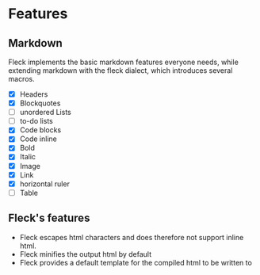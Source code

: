 # Features

## Markdown

Fleck implements the basic markdown features everyone needs, while extending markdown with the fleck dialect, which introduces several macros.

- [x] Headers
- [x] Blockquotes
- [ ] unordered Lists
- [ ] to-do lists
- [x] Code blocks
- [x] Code inline
- [x] Bold
- [x] Italic
- [x] Image
- [x] Link
- [x] horizontal ruler
- [ ] Table

## Fleck's features

- Fleck escapes html characters and does therefore not support inline html.
- Fleck minifies the output html by default
- Fleck provides a default template for the compiled html to be written to
